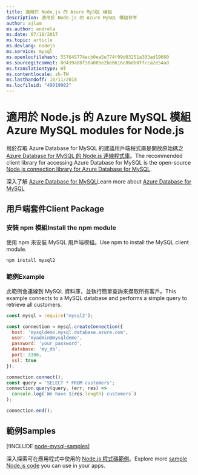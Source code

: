 ```yaml
---
title: 適用於 Node.js 的 Azure MySQL 模組
description: 適用於 Node.js 的 Azure MySQL 模組參考
author: ajlam
ms.author: andrela
ms.date: 07/18/2017
ms.topic: article
ms.devlang: nodejs
ms.service: mysql
ms.openlocfilehash: 557645774ecb0ea5e774f99d03251a303ad19660
ms.sourcegitcommit: 0d439a88f38a085e2be0616c8bdb0ffcca2e54ad
ms.translationtype: HT
ms.contentlocale: zh-TW
ms.lasthandoff: 10/11/2018
ms.locfileid: "49019082"
---
```

# <a name="azure-mysql-modules-for-nodejs"></a><span data-ttu-id="9e5d0-103">適用於 Node.js 的 Azure MySQL 模組</span><span class="sxs-lookup"><span data-stu-id="9e5d0-103">Azure MySQL modules for Node.js</span></span>

<span data-ttu-id="9e5d0-104">用於存取 Azure Database for MySQL 的建議用戶端程式庫是開放原始碼之 [Azure Database for MySQL 的 Node.js 連線程式庫](https://github.com/sidorares/node-mysql2)。</span><span class="sxs-lookup"><span data-stu-id="9e5d0-104">The recommended client library for accessing Azure Database for MySQL is the open-source [Node.js connection library for Azure Database for MySQL](https://github.com/sidorares/node-mysql2).</span></span> 

<span data-ttu-id="9e5d0-105">深入了解 [Azure Database for MySQL](https://docs.microsoft.com/azure/MySQL/)</span><span class="sxs-lookup"><span data-stu-id="9e5d0-105">Learn more about [Azure Database for MySQL](https://docs.microsoft.com/azure/MySQL/)</span></span>

## <a name="client-package"></a><span data-ttu-id="9e5d0-106">用戶端套件</span><span class="sxs-lookup"><span data-stu-id="9e5d0-106">Client Package</span></span>

### <a name="install-the-npm-module"></a><span data-ttu-id="9e5d0-107">安裝 npm 模組</span><span class="sxs-lookup"><span data-stu-id="9e5d0-107">Install the npm module</span></span>

<span data-ttu-id="9e5d0-108">使用 npm 來安裝 MySQL 用戶端模組。</span><span class="sxs-lookup"><span data-stu-id="9e5d0-108">Use npm to install the MySQL client module.</span></span>

```bash
npm install mysql2
```   

### <a name="example"></a><span data-ttu-id="9e5d0-109">範例</span><span class="sxs-lookup"><span data-stu-id="9e5d0-109">Example</span></span>

<span data-ttu-id="9e5d0-110">此範例會連線到 MySQL 資料庫，並執行簡單查詢來擷取所有客戶。</span><span class="sxs-lookup"><span data-stu-id="9e5d0-110">This example connects to a MySQL database and performs a simple query to retrieve all customers.</span></span>

```javascript
const mysql = require('mysql2');

const connection = mysql.createConnection({
  host: 'mysqldemo.mysql.database.azure.com',
  user: 'myadmin@mysqldemo',
  password: 'your_password',
  database: 'my_db',
  port: 3306,
  ssl: true
});

connection.connect();
const query = 'SELECT * FROM customers';
connection.query(query, (err, res) =>
  console.log(`We have ${res.length} customers`)
);

connection.end();
```

## <a name="samples"></a><span data-ttu-id="9e5d0-111">範例</span><span class="sxs-lookup"><span data-stu-id="9e5d0-111">Samples</span></span>

[!INCLUDE [node-mysql-samples](../docs-ref-conceptual/includes/mysql-samples.md)]

<span data-ttu-id="9e5d0-112">深入探索可在應用程式中使用的 [Node.js 程式碼範例](https://azure.microsoft.com/resources/samples/?platform=nodejs)。</span><span class="sxs-lookup"><span data-stu-id="9e5d0-112">Explore more [sample Node.js code](https://azure.microsoft.com/resources/samples/?platform=nodejs) you can use in your apps.</span></span>
